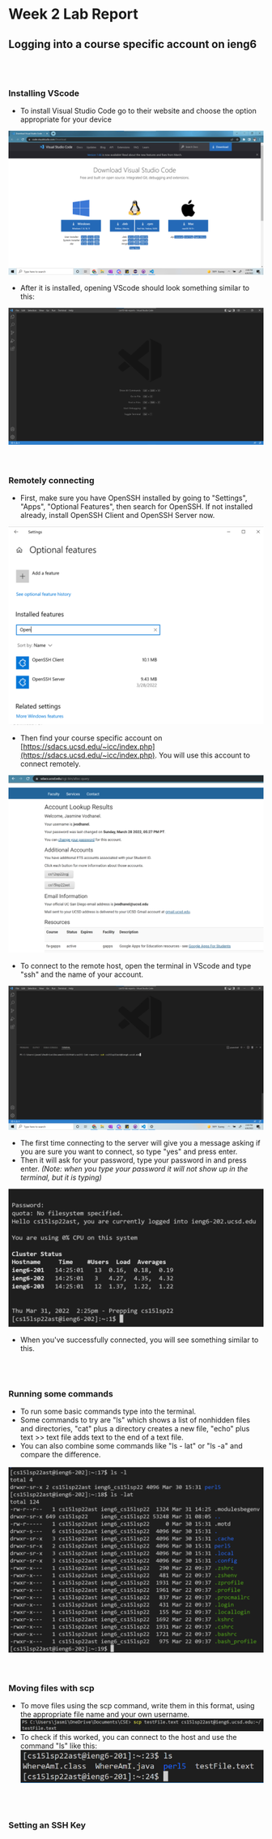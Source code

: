 # Week 2 Lab Report
## Logging into a course specific account on ieng6 <br /> 
<br />
<br />

### Installing VScode
- To install Visual Studio Code go to their website and choose the option appropriate for your device

![installVSCode](installVSCode.PNG)

- After it is installed, opening VScode should look something similar to this:

![VScode SS](VSCodeSS.PNG) <br /> 
<br />
<br />

### Remotely connecting

- First, make sure you have OpenSSH installed by going to "Settings", "Apps", "Optional Features", then search for OpenSSH. If not installed already, install OpenSSH Client and OpenSSH Server now. 

![OpenSSH install](installOpenSSH.png)

- Then find your course specific account on [https://sdacs.ucsd.edu/~icc/index.php](https://sdacs.ucsd.edu/~icc/index.php). You will use this account to connect remotely. 

![account](accountLookUp.png)

- To connect to the remote host, open the terminal in VScode and type "ssh" and the name of your account.

![connect remotely](connectingWithSSH.png)

- The first time connecting to the server will give you a message asking if you are sure you want to connect, so type "yes" and press enter.
- Then it will ask for your password, type your password in and press enter. *(Note: when you type your password it will not show up in the terminal, but it is typing)*

![connect success](resultFromConnecting.png)

- When you've successfully connected, you will see something similar to this.<br /> 
<br />
<br />

### Running some commands
- To run some basic commands type into the terminal.
- Some commands to try are "ls" which shows a list of nonhidden files and directories, "cat" plus a directory creates a new file, "echo" plus text >> text file adds text to the end of a text file.
- You can also combine some commands like "ls - lat" or "ls -a" and compare the difference.

![try commands](tryCommands.png)<br /> 
<br />
<br />

### Moving files with scp
- To move files using the scp command, write them in this format, using the appropriate file name and your own username.
![scp](usingSCP.PNG)
- To check if this worked, you can connect to the host and use the command "ls" like this:
![scp2](usingSCPp2.PNG)<br /> 
<br />
<br />

### Setting an SSH Key





